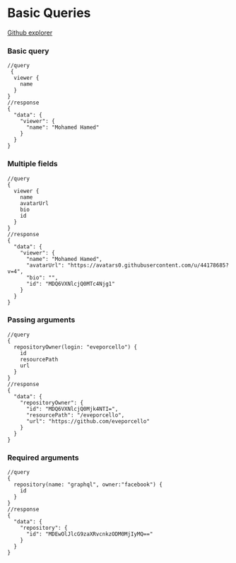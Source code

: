 
# Basic Queries
[Github explorer](https://developer.github.com/v4/explorer/) 

### Basic query

```tsx
//query
 { 
  viewer { 
    name
  }
}
//response 
{
  "data": {
    "viewer": {
      "name": "Mohamed Hamed"
    }
  }
}
```

### Multiple fields

```tsx
//query
{
  viewer {
    name
    avatarUrl
    bio
    id
  }
}
//response 
{
  "data": {
    "viewer": {
      "name": "Mohamed Hamed",
      "avatarUrl": "https://avatars0.githubusercontent.com/u/44178685?v=4",
      "bio": "",
      "id": "MDQ6VXNlcjQ0MTc4Njg1"
    }
  }
}
```

### Passing arguments

```tsx
//query
{
  repositoryOwner(login: "eveporcello") {
    id
    resourcePath
    url
  }
}
//response 
{
  "data": {
    "repositoryOwner": {
      "id": "MDQ6VXNlcjQ0Mjk4NTI=",
      "resourcePath": "/eveporcello",
      "url": "https://github.com/eveporcello"
    }
  }
}
```

### Required arguments

```tsx
//query
{
  repository(name: "graphql", owner:"facebook") {
    id
  }
}
//response 
{
  "data": {
    "repository": {
      "id": "MDEwOlJlcG9zaXRvcnkzODM0MjIyMQ=="
    }
  }
}
```